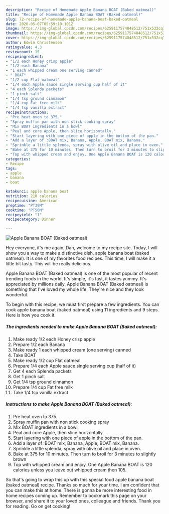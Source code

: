 ```yaml
---
description: "Recipe of Homemade Apple Banana BOAT (Baked oatmeal)"
title: "Recipe of Homemade Apple Banana BOAT (Baked oatmeal)"
slug: 72-recipe-of-homemade-apple-banana-boat-baked-oatmeal
date: 2020-05-07T05:59:10.101Z
image: https://img-global.cpcdn.com/recipes/6259117574848512/751x532cq70/apple-banana-boat-baked-oatmeal-recipe-main-photo.jpg
thumbnail: https://img-global.cpcdn.com/recipes/6259117574848512/751x532cq70/apple-banana-boat-baked-oatmeal-recipe-main-photo.jpg
cover: https://img-global.cpcdn.com/recipes/6259117574848512/751x532cq70/apple-banana-boat-baked-oatmeal-recipe-main-photo.jpg
author: Edwin Christensen
ratingvalue: 4.3
reviewcount: 15
recipeingredient:
- "1/2 each Honey crisp apple"
- "1/2 each Banana"
- "1 each whipped cream one serving canned"
- " BOAT"
- "1/2 cup Flat oatmeal"
- "1/4 each Apple sauce single serving cup half of it"
- "4 each Splenda packets"
- "1 pinch salt"
- "1/4 tsp ground cinnamon"
- "1/4 cup Fat free milk"
- "1/4 tsp vanilla extract"
recipeinstructions:
- "Pre heat oven to 375."
- "Spray muffin pan with non stick cooking spray"
- "Mix BOAT ingredients in a bowl"
- "Peal and core Apple, then slice horizontally."
- "Start layering with one piece of apple in the bottom of the pan."
- "Add a layer of :BOAT mix, Banana, Apple, BOAT mix, Banana."
- "Sprinkle a little splenda, spray with olive oil and place in oven."
- "Bake at 375 for 10 minutes. Then turn to broil for 3 minutes to slightly brown"
- "Top with whipped cream and enjoy. One Apple Banana BOAT is 120 calories unless you leave out whipped cream then 105."
categories:
- Recipe
tags:
- apple
- banana
- boat

katakunci: apple banana boat 
nutrition: 210 calories
recipecuisine: American
preptime: "PT39M"
cooktime: "PT50M"
recipeyield: "1"
recipecategory: Dinner

---
```



![Apple Banana BOAT (Baked oatmeal)](https://img-global.cpcdn.com/recipes/6259117574848512/751x532cq70/apple-banana-boat-baked-oatmeal-recipe-main-photo.jpg)

Hey everyone, it's me again, Dan, welcome to my recipe site. Today, I will show you a way to make a distinctive dish, apple banana boat (baked oatmeal). It is one of my favorites food recipes. This time, I will make it a little bit tasty. This will be really delicious.



Apple Banana BOAT (Baked oatmeal) is one of the most popular of recent trending foods in the world. It's simple, it's fast, it tastes yummy. It's appreciated by millions daily. Apple Banana BOAT (Baked oatmeal) is something that I've loved my whole life. They're nice and they look wonderful.


To begin with this recipe, we must first prepare a few ingredients. You can cook apple banana boat (baked oatmeal) using 11 ingredients and 9 steps. Here is how you cook it.

##### The ingredients needed to make Apple Banana BOAT (Baked oatmeal):

1. Make ready 1/2 each Honey crisp apple
1. Prepare 1/2 each Banana
1. Make ready 1 each whipped cream (one serving) canned
1. Take  BOAT
1. Make ready 1/2 cup Flat oatmeal
1. Prepare 1/4 each Apple sauce single serving cup (half of it)
1. Get 4 each Splenda packets
1. Get 1 pinch salt
1. Get 1/4 tsp ground cinnamon
1. Prepare 1/4 cup Fat free milk
1. Take 1/4 tsp vanilla extract




##### Instructions to make Apple Banana BOAT (Baked oatmeal):

1. Pre heat oven to 375.
1. Spray muffin pan with non stick cooking spray
1. Mix BOAT ingredients in a bowl
1. Peal and core Apple, then slice horizontally.
1. Start layering with one piece of apple in the bottom of the pan.
1. Add a layer of :BOAT mix, Banana, Apple, BOAT mix, Banana.
1. Sprinkle a little splenda, spray with olive oil and place in oven.
1. Bake at 375 for 10 minutes. Then turn to broil for 3 minutes to slightly brown
1. Top with whipped cream and enjoy. One Apple Banana BOAT is 120 calories unless you leave out whipped cream then 105.




So that's going to wrap this up with this special food apple banana boat (baked oatmeal) recipe. Thanks so much for your time. I am confident that you can make this at home. There is gonna be more interesting food in home recipes coming up. Remember to bookmark this page on your browser, and share it to your loved ones, colleague and friends. Thank you for reading. Go on get cooking!
